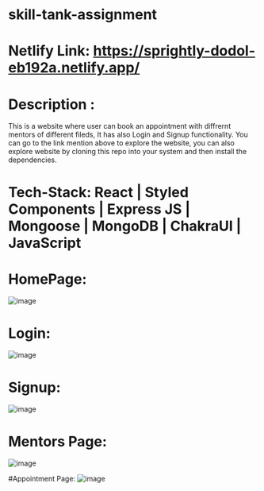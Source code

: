 # skill-tank-assignment
# Netlify Link: https://sprightly-dodol-eb192a.netlify.app/
# Description : 
  This is a website where user can book an appointment with diffrernt mentors of different fileds, It has also Login and Signup functionality.
  You can go to the link mention above to explore the website, you can also explore website by cloning this repo into your system and then install the dependencies.

# Tech-Stack: React | Styled Components | Express JS | Mongoose | MongoDB | ChakraUI | JavaScript

# HomePage:
![image](https://github.com/shreshthkr/skill-tank-assignment/assets/101830301/6f22fce9-1b4f-44ae-aae7-839becd41abe)

# Login:
![image](https://github.com/shreshthkr/skill-tank-assignment/assets/101830301/17dc7ef7-3c1d-41e7-9a69-de50d014ac41)

# Signup:
![image](https://github.com/shreshthkr/skill-tank-assignment/assets/101830301/4a2cb26e-fd0f-4bd1-8d74-61c9b3a6b573)

# Mentors Page:
![image](https://github.com/shreshthkr/skill-tank-assignment/assets/101830301/dc22b556-5acd-4350-ba9d-bc41e5abaa20)

#Appointment Page:
![image](https://github.com/shreshthkr/skill-tank-assignment/assets/101830301/21946970-c6b6-431e-bddf-98b6a34de7f7)
